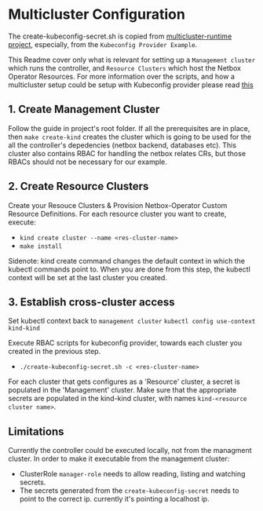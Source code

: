 # Multicluster Configuration
The create-kubeconfig-secret.sh is copied from [multicluster-runtime project](https://github.com/kubernetes-sigs/multicluster-runtime/tree/main), especially, from the `Kubeconfig Provider Example`.

This Readme cover only what is relevant for setting up a `Management cluster` which runs the controller, and `Resource Clusters` which host the Netbox Operator Resources. For more information over the scripts, and how a multicluster setup could be setup with Kubeconfig provider please read [this](https://github.com/kubernetes-sigs/multicluster-runtime/blob/main/examples/kubeconfig/README.md)

## 1. Create Management Cluster

Follow the guide in project's root folder.
If all the prerequisites are in place, then `make create-kind` creates the cluster which is going to be used for the all the controller's depedencies (netbox backend, databases etc).
This cluster also contains RBAC for handling the netbox relates CRs, but those RBACs should not be necessary for our example.

## 2. Create Resource Clusters

Create your Resouce Clusters & Provision Netbox-Operator Custom Resource Definitions. For each resource cluster you want to create, execute:

- `kind create cluster --name <res-cluster-name>`
- `make install`

Sidenote: kind create command changes the default context in which the kubectl commands point to. When you are done from this step, the kubectl context will be set at the last cluster you created.

## 3. Establish cross-cluster access

Set kubectl context back to `management cluster`
`kubectl config use-context kind-kind`

Execute RBAC scripts for kubeconfig provider, towards each cluster you created in the previous step.
- `./create-kubeconfig-secret.sh -c <res-cluster-name>`

For each cluster that gets configures as a 'Resource' cluster, a secret is populated in the 'Management' cluster.
Make sure that the appropriate secrets are populated in the kind-kind cluster, with names `kind-<resource cluster name>`.

## Limitations
Currently the controller could be executed locally, not from the managment cluster.
In order to make it executable from the management cluster:
- ClusterRole `manager-role` needs to allow reading, listing and watching secrets.
- The secrets generated from the `create-kubeconfig-secret` needs to point to the correct ip. currently it's pointing a localhost ip.
